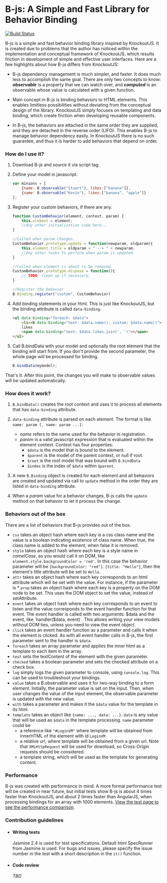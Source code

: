 # B-js: A Simple and Fast Library for Behavior Binding #

[![Build Status](https://travis-ci.org/yavuztor/B-js.svg?branch=master)](https://travis-ci.org/yavuztor/B-js)

B-js is a simple and fast behavior binding library inspired by KnockoutJS. It is created due to problems that the author has noticed within the implementation and conceptual framework of KnockoutJS, which results friction in development of simple and effective user interfaces. Here are a few highlights about how B-js differs from KnockoutJS:

* B-js dependency management is much simpler, and faster. It does much less to accomplish the same goal. There are only two concepts to know: **_observable_** is a property that we can watch over,  and **_computed_** is an observable whose value is calculated with a given function.

* Main concept in B-js is binding behaviors to HTML elements. This enables limitless possibilities without deviating from the conceptual design of the library. KnockoutJS simply focuses on templating and data binding, which create friction when developing reusable components.

* In B-js, the behaviors are attached in the same order they are supplied, and they are detached in the reverse order (LIFO). This enables B-js to manage behavior dependency easily. In KnockoutJS there is no such guarantee, and thus it is harder to add behaviors that depend on order.

### How do I use it? ###

1. Download B-js and source it via script tag.

2. Define your model in javascript.

	```javascript
	var minions = [
		{name: B.observable("Stuart"), likes:["banana"]},
		{name: B.observable("Kevin"), likes:["banana", "apple"]}
	];
	```
3. Register your custom behaviors, if there are any.

	```javascript
	function CustomBehavior(element, context, param) {
		this.element = element;
		//Any other initialization code here..
	}

	//Called when param changes.
	CustomBehavior.prototype.update = function(newparam, oldparam){
		this.element.title = oldparam + " --> " + newparam;
		//Any other tasks to perform when param is updated.
	}

	//Called when element is about to be removed.
	CustomBehavior.prototype.dispose = function(){
		// TODO: clean up if necessary.
	}

	//Register the behavior
	B.Binding.register("custom", CustomBehavior)
	```

4. Add binding statements in your html. This is just like KnockoutJS, but the binding attribute is called `data-binding`.

	```html
	<ul data-binding="foreach: $data">
		<li><b data-binding="text: $data.name(), custom: $data.name()"></b>
		likes
		<span data-binding="text: $data.likes.join(', ')"></span>
	</ul>
	```

5. Call B.bindData with your model and optionally the root element that the binding will start from. If you don't provide the second parameter, the whole page will be processed for binding.

	```javascript
	B.bindData(mymodel);
	```

That's it. After this point, the changes you will make to observable values will be updated automatically.

### How does it work? ###

1. `B.bindData()` creates the root context and uses it to process all elements that has `data-binding` attribute.

2. `data-binding` attribute is parsed on each element. The format is like `name: param [, name: param ...]`:
	* _name_ refers to the name used for the behavior in registration.
	* _param_ is a valid javascript expression that is evaluated within the element context. Context has four properties:
		* `$data` is the model that is bound to the element.
		* `$parent` is the model of the parent context, or null if root.
		* `$root` is the root model that was bound with `B.bindData`
		* `$index` is the index of `$data` within `$parent`.

3. A new `B.Binding` object is created for each element and all behaviors are created and updated via call to `update` method in the order they are listed in `data-binding` attribute.

4. When a _param_ value for a behavior changes, B-js calls the `update` method  on that behavior to let it process the change.

### Behaviors out of the box

There are a list of behaviors that B-js provides out of the box.

* `css` takes an object hash where each key is a css class name and the value is a boolean indicating existence of class name. When true, the class name is added to the element, when false it is removed.
* `style` takes an object hash where each key is a style name *in camelCase*, as you would call it on DOM, like `element.style.backgroundColor = 'red'`. In this case the behavior parameter will be `{backgroundColor: "red"}`.
`{title: "Hello"}`, then the element's title attribute will be set to `Hello`.
* `attr` takes an object hash where each key corresponds to an html attribute which will be set with the value. For instance, if the parameter is * `prop` takes an object hash where each key is a property on the DOM node to be set. This uses the DOM object to set the value, instead of setAttribute.
* `event` takes an object hash where each key corresponds to an event to listen and the value corresponds to the event handler function for that event. The event handler is called with two arguments: $data and the event, like `handler($data, event)`. This allows writing your view models without DOM ties, unless you need to view the event object.
* `click` takes an event handler function as a parameter and calls it when the element is clicked. As with all event handler calls in B-js, the first parameter sent to the handler is `$data`.
* `foreach` takes an array parameter and applies the inner html as a template to each item in the array.
* `text` sets the textContent of the element with the given parameter.
* `checked` takes a boolean parameter and sets the checked attribute on a check box.
* `log` simply logs the given parameter to console, using `console.log`. This can be used to troubleshoot your bindings.
* `value` takes a B.observable and uses it for two-way binding to a form element. Initially, the parameter value is set on the input. Then, when user changes the value of the input element, the observable parameter is updated with the new value.
* `with` takes a parameter and makes it the `$data` value for the template in its html.
* `template` takes an object like `{name: ..., data: ...}`. `data` is any value that will be used as `$data` in the template processing. `name` parameter could be
	* a reference like `"#LoginVM"` where template will be obtained from innerHTML of the element with id `LoginVM`
	* a relative url, where template will be obtained from a given url. Note that `XMLHttpRequest` will be used for download, so Cross-Origin requests should be considered.
	* a template string, which will be used as the template for generating content.

### Performance ###

B-js was created with performance in mind. A more formal performance test will be created in near future, but initial tests show B-js is about 4 times faster than KnockoutJS, and about 2 times faster than AngularJS, when processing bindings for an array with 1000 elements. [View the test page to see the performance comparison](http://yavuztor.github.io/B-js/examples/perftest.html).

### Contribution guidelines ###

* #### Writing tests ####

	Jasmine 2.4 is used for test specifications. Default html SpecRunner from Jasmine is used. For bugs and issues, please specify the issue number in the test with a short description in the `it()` function.

* #### Code review ####

	*TBD*
